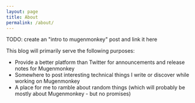 ```yaml
---
layout: page
title: About
permalink: /about/
---
```


TODO: create an "intro to mugenmonkey" post and link it here

This blog will primarily serve the following purposes:

- Provide a better platform than Twitter for announcements and release notes for Mugenmonkey
- Somewhere to post interesting technical things I write or discover while working on Mugenmonkey
- A place for me to ramble about random things (which will probably be mostly about Mugenmonkey - but no promises)
